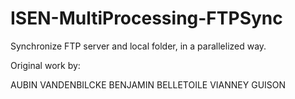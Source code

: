 # ISEN-MultiProcessing-FTPSync

Synchronize FTP server and local folder, in a parallelized way.

Original work by:

AUBIN VANDENBILCKE
BENJAMIN BELLETOILE 
VIANNEY GUISON
 
